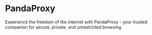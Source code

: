 # PandaProxy

Experience the freedom of the internet with PandaProxy - your trusted companion for secure, private, and unrestricted browsing.
